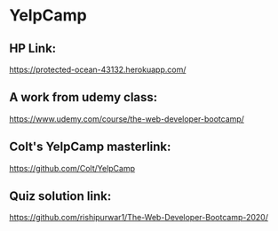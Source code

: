 # YelpCamp
## HP Link:<br>
https://protected-ocean-43132.herokuapp.com/

## A work from udemy class:<br>
https://www.udemy.com/course/the-web-developer-bootcamp/

## Colt's YelpCamp masterlink:<br>
https://github.com/Colt/YelpCamp

## Quiz solution link:<br>
https://github.com/rishipurwar1/The-Web-Developer-Bootcamp-2020/


